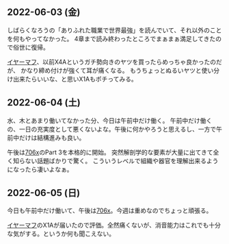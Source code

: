 ## 2022-06-03 (金)

しばらくなろうの「ありふれた職業で世界最強」を読んでいて、それ以外のことを何もやってなかった。
4章まで読み終わったところでまぁまぁ満足してきたので俗世に復帰。

[イヤーマフ](イヤーマフ.md)、以前X4Aというガチ勢向きのヤツを買ったらめっちゃ良かったのだが、
かなり締め付けが強くて耳が痛くなる。
もうちょっとぬるいヤツと使い分け出来たらいいな、と思いX1Aもポチってみる。

## 2022-06-04 (土)

水、木とあまり働いてなかった分、今日は午前中だけ働く。
午前中だけ働くの、一日の充実度として悪くないよな。午後に何かやろうと思えるし、一方で午前中だけは結構進みも良い。

午後は[706x](706x.md)のPart 3を本格的に開始。
突然解剖学的な要素が大量に出てきて全く知らない話題ばかりで驚く。
こういうレベルで組織や器官を理解出来るようになったら凄いよなぁ。

## 2022-06-05 (日)

今日も午前中だけ働いて、午後は[706x](706x.md)。今週は重めなのでちょっと頑張る。

[イヤーマフ](イヤーマフ.md)のX1Aが届いたので評価。全然痛くないが、消音能力はこれでも十分な気がする。というか何も聞こえない。